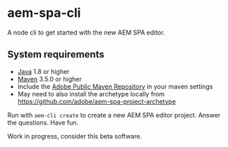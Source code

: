 # aem-spa-cli
A node cli to get started with the new AEM SPA editor. 

## System requirements

- [Java](https://www.java.com/en/download/) 1.8 or higher
- [Maven](https://maven.apache.org/) 3.5.0 or higher
- Include the [Adobe Public Maven Repository](adobe-public-maven-repo) in your maven settings
- May need to also install the archetype locally from https://github.com/adobe/aem-spa-project-archetype

Run with `aem-cli create` to create a new AEM SPA editor project. Answer the questions. Have fun. 

Work in progress, consider this beta software.
